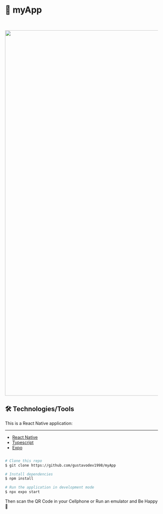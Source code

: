 # :iphone: myApp

<br><div align="center">
<img alt="" title="" src="https://github.com/gustavodev1998" width="1200px" />
</div>

## 🛠️ Technologies/Tools

This is a React Native application:

---
- [React Native](https://reactnative.dev/)
- [Typescript](https://www.typescriptlang.org/)
- [Expo](https://expo.dev/)
```bash

# Clone this repo
$ git clone https://github.com/gustavodev1998/myApp

# Install dependencies
$ npm install

# Run the application in development mode
$ npx expo start

```
Then scan the QR Code in your Cellphone or Run an emulator and Be Happy :rocket:

